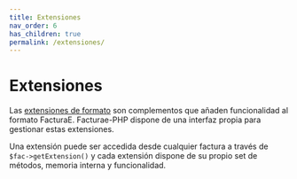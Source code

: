 ```yaml
---
title: Extensiones
nav_order: 6
has_children: true
permalink: /extensiones/
---
```


# Extensiones
Las [extensiones de formato](http://www.facturae.gob.es/formato/Paginas/extensiones-formato.aspx) son complementos que añaden funcionalidad al formato FacturaE. Facturae-PHP dispone de una interfaz propia para gestionar estas extensiones.

Una extensión puede ser accedida desde cualquier factura a través de `$fac->getExtension()` y cada extensión dispone de su propio set de métodos, memoria interna y funcionalidad.
